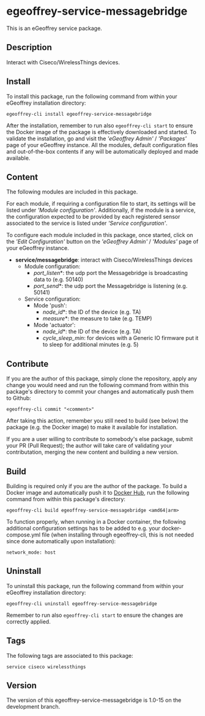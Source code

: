 # egeoffrey-service-messagebridge

This is an eGeoffrey service package.

## Description

Interact with Ciseco/WirelessThings devices.

## Install

To install this package, run the following command from within your eGeoffrey installation directory:
```
egeoffrey-cli install egeoffrey-service-messagebridge
```
After the installation, remember to run also `egeoffrey-cli start` to ensure the Docker image of the package is effectively downloaded and started.
To validate the installation, go and visit the *'eGeoffrey Admin'* / *'Packages'* page of your eGeoffrey instance. All the modules, default configuration files and out-of-the-box contents if any will be automatically deployed and made available.
## Content

The following modules are included in this package.

For each module, if requiring a configuration file to start, its settings will be listed under *'Module configuration'*. Additionally, if the module is a service, the configuration expected to be provided by each registered sensor associated to the service is listed under *'Service configuration'*.

To configure each module included in this package, once started, click on the *'Edit Configuration'* button on the *'eGeoffrey Admin'* / *'Modules'* page of your eGeoffrey instance.
- **service/messagebridge**: interact with Ciseco/WirelessThings devices
  - Module configuration:
    - *port_listen**: the udp port the Messagebridge is broadcasting data to (e.g. 50140)
    - *port_send**: the udp port the Messagebridge is listening (e.g. 50141)
  - Service configuration:
    - Mode 'push':
      - *node_id**: the ID of the device (e.g. TA)
      - *measure**: the measure to take (e.g. TEMP)
    - Mode 'actuator':
      - *node_id**: the ID of the device (e.g. TA)
      - *cycle_sleep_min*: for devices with a Generic IO firmware put it to sleep for additional minutes (e.g. 5)

## Contribute

If you are the author of this package, simply clone the repository, apply any change you would need and run the following command from within this package's directory to commit your changes and automatically push them to Github:
```
egeoffrey-cli commit "<comment>"
```
After taking this action, remember you still need to build (see below) the package (e.g. the Docker image) to make it available for installation.

If you are a user willing to contribute to somebody's else package, submit your PR (Pull Request); the author will take care of validating your contributation, merging the new content and building a new version.

## Build

Building is required only if you are the author of the package. To build a Docker image and automatically push it to [Docker Hub](https://hub.docker.com/r/egeoffrey/egeoffrey-service-messagebridge), run the following command from within this package's directory:
```
egeoffrey-cli build egeoffrey-service-messagebridge <amd64|arm>
```
To function properly, when running in a Docker container, the following additional configuration settings has to be added to e.g. your docker-compose.yml file (when installing through egeoffrey-cli, this is not needed since done automatically upon installation):
```
network_mode: host
```

## Uninstall

To uninstall this package, run the following command from within your eGeoffrey installation directory:
```
egeoffrey-cli uninstall egeoffrey-service-messagebridge
```
Remember to run also `egeoffrey-cli start` to ensure the changes are correctly applied.
## Tags

The following tags are associated to this package:
```
service ciseco wirelessthings
```

## Version

The version of this egeoffrey-service-messagebridge is 1.0-15 on the development branch.
